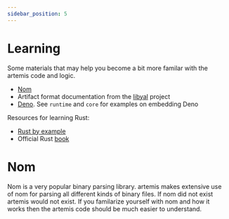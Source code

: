 ```yaml
---
sidebar_position: 5
---
```


# Learning

Some materials that may help you become a bit more familar with the artemis code
and logic.

- [Nom](https://github.com/rust-bakery/nom)
- Artifact format documentation from the [libyal](https://github.com/libyal)
  project
- [Deno](https://github.com/denoland/deno). See `runtime` and `core` for
  examples on embedding Deno

Resources for learning Rust:

- [Rust by example](https://doc.rust-lang.org/rust-by-example/index.html)
- Official Rust [book](https://doc.rust-lang.org/book/title-page.html)

# Nom

Nom is a very popular binary parsing library. artemis makes extensive use of nom
for parsing all different kinds of binary files. If nom did not exist artemis
would not exist. If you familarize yourself with nom and how it works then the
artemis code should be much easier to understand.
